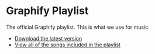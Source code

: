 # Graphify Playlist
The official Graphify playlist. This is what we use for music.

- [Download the latest version](https://github.com/GraphifyStats/playlist/releases/latest)
- [View all of the songs included in the playlist](https://streamlabs.com/graphifystatistics/chatbot/playlist)
